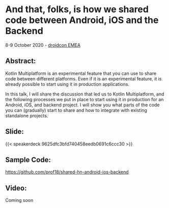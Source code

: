 # And that, folks, is how we shared code between Android, iOS and the Backend


8-9 October 2020 - [droidcon EMEA](https://www.online.droidcon.com/emea-speaker/marco-gomiero)

## Abstract:
Kotlin Multiplatform is an experimental feature that you can use to share code between different platforms. Even if it is an experimental feature, it is already possible to start using it in production applications.

In this talk, I will share the discussion that led us to Kotlin Multiplatform, and the following processes we put in place to start using it in production for an Android, iOS, and backend project. I will show you what parts of the code you can (gradually) start to share and how to integrate with existing standalone projects.

## Slide:

{{< speakerdeck 9625dfc3bfd740458eedb0691c6ccc30 >}}

## Sample Code:

https://github.com/prof18/shared-hn-android-ios-backend


## Video:

Coming soon